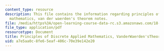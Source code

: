 ```yaml
---
content_type: resource
description: This file contains the information regarding principles of discrete applied
  mathematics, van der waerden's theorem notes.
file: /media/https%3A/open-learning-course-data-rc.s3.amazonaws.com/18-310-principles-of-discrete-applied-mathematics-fall-2013/a7e5aa0c8fe65eaf406c70e39e142e20_MIT18_310F13_Ch3.pdf
file_type: application/pdf
resourcetype: Document
title: Principles of Discrete Applied Mathematics, VanderWaerden'sTheorem Notes
uid: a7e5aa0c-8fe6-5eaf-406c-70e39e142e20
---
```

